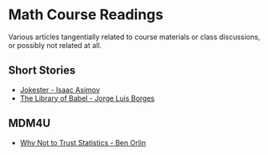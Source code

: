# Math Course Readings

Various articles tangentially related to course materials or class discussions, or possibly not related at all.

## Short Stories

- [Jokester - Isaac Asimov](http://blog.ac-versailles.fr/villaroylit/public/Jokester.pdf)
- [The Library of Babel - Jorge Luis Borges](https://sites.evergreen.edu/politicalshakespeares/wp-content/uploads/sites/226/2015/12/Borges-The-Library-of-Babel.pdf)


## MDM4U

- [Why Not to Trust Statistics - Ben Orlin](https://mathwithbaddrawings.com/2016/07/13/why-not-to-trust-statistics/)
